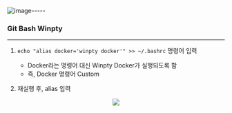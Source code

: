 ![image](https://github.com/user-attachments/assets/a19deecc-96c0-4c32-8eb1-9b08fcb60fc1)-----
### Git Bash Winpty 
-----
1. ```echo "alias docker='winpty docker'" >> ~/.bashrc``` 명령어 입력
   - Docker라는 명령어 대신 Winpty Docker가 실행되도록 함
   - 즉, Docker 명령어 Custom
    
2. 재실행 후, alias 입력
<div align="center">
<img src="https://github.com/user-attachments/assets/d1323334-f652-41ea-bb10-3a0e32c67f18">
</div>



